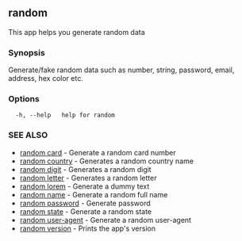 ## random

This app helps you generate random data

### Synopsis

Generate/fake random data such as number, string, password, email,
address, hex color etc.

### Options

```
  -h, --help   help for random
```

### SEE ALSO

* [random card](random_card.md)	 - Generate a random card number
* [random country](random_country.md)	 - Generates a random country name
* [random digit](random_digit.md)	 - Generates a random digit
* [random letter](random_letter.md)	 - Generates a random letter
* [random lorem](random_lorem.md)	 - Generate a dummy text
* [random name](random_name.md)	 - Generate a random full name
* [random password](random_password.md)	 - Generate password
* [random state](random_state.md)	 - Generate a random state
* [random user-agent](random_user-agent.md)	 - Generate a random user-agent
* [random version](random_version.md)	 - Prints the app's version

